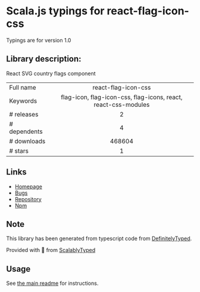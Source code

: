 
# Scala.js typings for react-flag-icon-css

Typings are for version 1.0

## Library description:
React SVG country flags component

|                    |                 |
| ------------------ | :-------------: |
| Full name          | react-flag-icon-css |
| Keywords           | flag-icon, flag-icon-css, flag-icons, react, react-css-modules |
| # releases         | 2 |
| # dependents       | 4 |
| # downloads        | 468604 |
| # stars            | 1 |

## Links
- [Homepage](https://github.com/matteocng/react-flag-icon-css#readme)
- [Bugs](https://github.com/matteocng/react-flag-icon-css/issues)
- [Repository](https://github.com/matteocng/react-flag-icon-css)
- [Npm](https://www.npmjs.com/package/react-flag-icon-css)
    


## Note
This library has been generated from typescript code from [DefinitelyTyped](https://definitelytyped.org).

Provided with :purple_heart: from [ScalablyTyped](https://github.com/oyvindberg/ScalablyTyped)

## Usage
See [the main readme](../../readme.md) for instructions.


